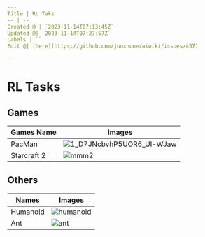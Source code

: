 ```yaml
---
Title | RL Taks
-- | --
Created @ | `2023-11-14T07:13:45Z`
Updated @| `2023-11-14T07:27:57Z`
Labels | ``
Edit @| [here](https://github.com/junxnone/aiwiki/issues/457)

---
```

# RL Tasks




## Games

Games Name | Images
-- | --
PacMan | ![1_D7JNcbvhP5UOR6_Ul-WJaw](https://github.com/junxnone/aiwiki/assets/2216970/7421036e-1965-4d3e-a866-6b73b28670bf)
Starcraft 2 | ![mmm2](https://github.com/junxnone/aiwiki/assets/2216970/3ede0fc2-c85b-4997-98f5-bc1ebc86a742)

## Others

Names | Images
-- | --
Humanoid | ![humanoid](https://github.com/junxnone/aiwiki/assets/2216970/586d697e-c5f9-4adc-b0e1-4a0079aa50d8)
Ant | ![ant](https://github.com/junxnone/aiwiki/assets/2216970/2bac4f9e-e7a3-436a-9fad-3778e1a2aeab)

